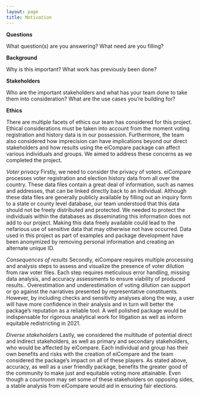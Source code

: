 ```yaml
---
layout: page
title: Motivation
---
```


**Questions**

What question(s) are you answering?
What need are you filling?

**Background**

Why is this important?
What work has previously been done?

**Stakeholders**

Who are the important stakeholders and what has your team done to take them into consideration?
What are the use cases you’re building for?

**Ethics**

There are multiple facets of ethics our team has considered for this project. Ethical considerations must be taken into account from the moment voting registration and history data is in our possession. Furthermore, the team also considered how imprecision can have implications beyond our direct stakeholders and how results using the eiCompare package can affect various individuals and groups. We aimed to address these concerns as we completed the project.

*Voter privacy*
Firstly, we need to consider the privacy of voters. eiCompare processes voter registration and election history data from all over the country. These data files contain a great deal of information, such as names and addresses, that can be linked directly back to an individual. Although these data files are generally publicly available by filling out an inquiry form to a state or county level database, our team understood that this data should not be freely distributed and protected. We needed to protect the individuals within the databases as disseminating this information does not add to our project. Making this data freely available could lead to the nefarious use of sensitive data that may otherwise not have occurred. Data used in this project as part of examples and package development have been anonymized by removing personal information and creating an alternate unique ID. 

*Consequences of results*
Secondly, eiCompare requires multiple processing and analysis steps to assess and visualize the presence of voter dilution from raw voter files. Each step requires meticulous error handling, missing data analysis, and accuracy assessments to ensure viability of produced results.. Overestimation and underestimation of voting dilution can support or go against the narratives presented by representative constituents. However, by including checks and sensitivity analyses along the way, a user will have more confidence in their analysis and in turn will better the package’s reputation as a reliable tool. A well polished package would be indispensable for rigorous analytical work for litigation as well as inform equitable redistricting in 2021. 

*Diverse stakeholders*
Lastly, we considered the multitude of potential direct and indirect stakeholders, as well as primary and secondary stakeholders, who would be affected by eiCompare. Each individual and group has their own benefits and risks with the creation of eiCompare and the team considered the package’s impact on all of these players. As stated above, accuracy, as well as a user friendly package, benefits the greater good of the community to make just and equitable voting more attainable. Even though a courtroom may set some of these stakeholders on opposing sides, a stable analysis from eiCompare would aid in ensuring fair elections.

